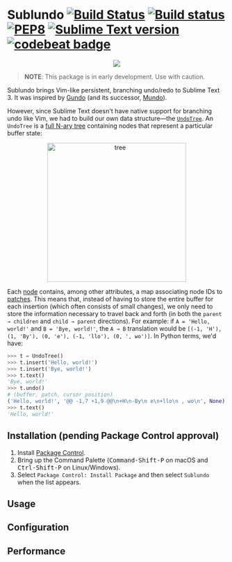 # Sublundo [![Build Status](https://travis-ci.org/libundo/Sublundo.svg?branch=master)](https://travis-ci.org/libundo/Sublundo) [![Build status](https://ci.appveyor.com/api/projects/status/2hs94fgrhds5dh5a?svg=true)](https://ci.appveyor.com/project/libundo/sublundo) [![PEP8](https://img.shields.io/badge/code%20style-pep8-orange.svg)](https://www.python.org/dev/peps/pep-0008/) [![Sublime Text version](https://img.shields.io/badge/sublime%20text-v3103%2B-blue.svg)](https://www.sublimetext.com/3) [![codebeat badge](https://codebeat.co/badges/fdbbebac-f1fd-411d-adee-4cc00cc55412)](https://codebeat.co/projects/github-com-libundo-sublundo-master)



<p align="center">
  <img src="https://user-images.githubusercontent.com/8785025/29700228-b4a4ae6e-8917-11e7-9dcb-318680979153.png">
</p>

> **NOTE**: This package is in early development. Use with caution.

Sublundo brings Vim-like persistent, branching undo/redo to Sublime Text 3. It was inspired by [Gundo](https://sjl.bitbucket.io/gundo.vim/) (and its successor, [Mundo](http://simnalamburt.github.io/vim-mundo/dist/)).

However, since Sublime Text doesn't have native support for branching undo like Vim, we had to build our own data structure&mdash;the [`UndoTree`](https://github.com/libundo/Sublundo/blob/master/lib/tree.py#L26). An `UndoTree` is a [full N-ary tree](https://en.wikipedia.org/wiki/K-ary_tree) containing nodes that represent a particular buffer state:

<p align="center">
  <img width="320" alt="tree" src="https://user-images.githubusercontent.com/8785025/29751984-4a0c46b2-8b0a-11e7-90c2-ad09df5e75df.png">
</p>

Each [node](https://github.com/libundo/Sublundo/blob/master/lib/tree.py#L14) contains, among other attributes, a map associating node IDs to [patches](https://en.wikipedia.org/wiki/Patch_(Unix)). This means that, instead of having to store the entire buffer for each insertion (which often consists of small changes), we only need to store the information necessary to travel back and forth (in both the `parent → children` and `child → parent` directions). For example: if `A = 'Hello, world!'` and `B = 'Bye, world!'`, the `A → B` translation would be `[(-1, 'H'), (1, 'By'), (0, 'e'), (-1, 'llo'), (0, ', wo')]`. In Python terms, we'd have:

```python
>>> t = UndoTree()
>>> t.insert('Hello, world!')
>>> t.insert('Bye, world!')
>>> t.text()
'Bye, world!'
>>> t.undo()
# (buffer, patch, cursor position)
('Hello, world!', '@@ -1,7 +1,9 @@\n+H\n-By\n e\n+llo\n , wo\n', None)
>>> t.text()
'Hello, world!'
```

## Installation (pending Package Control approval)

1. Install [Package Control][pck-ctrl].
3. Bring up the Command Palette
   (<kbd>Command-Shift-P</kbd> on macOS and <kbd>Ctrl-Shift-P</kbd> on Linux/Windows).
4. Select `Package Control: Install Package`
   and then select `Sublundo` when the list appears.

## Usage

## Configuration

## Performance

[pck-ctrl]: https://packagecontrol.io/installation "Sublime Package Control by wbond"
